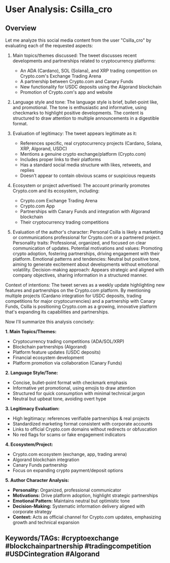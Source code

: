 # User Analysis: Csilla_cro

## Overview

<think>
Let me analyze this social media content from the user "Csilla_cro" by evaluating each of the requested aspects:

1. Main topics/themes discussed:
The tweet discusses recent developments and partnerships related to cryptocurrency platforms:
   - An ADA (Cardano), SOL (Solana), and XRP trading competition on Crypto.com's Exchange Trading Arena
   - A partnership between Crypto.com and Canary Funds
   - New functionality for USDC deposits using the Algorand blockchain
   - Promotion of Crypto.com's app and website

2. Language style and tone:
The language style is brief, bullet-point like, and promotional. The tone is enthusiastic and informative, using checkmarks to highlight positive developments. The content is structured to draw attention to multiple announcements in a digestible format.

3. Evaluation of legitimacy:
The tweet appears legitimate as it:
   - References specific, real cryptocurrency projects (Cardano, Solana, XRP, Algorand, USDC)
   - Mentions a genuine crypto exchange/platform (Crypto.com)
   - Includes proper links to their platforms
   - Has a standard social media structure with likes, retweets, and replies
   - Doesn't appear to contain obvious scams or suspicious requests

4. Ecosystem or project advertised:
The account primarily promotes Crypto.com and its ecosystem, including:
   - Crypto.com Exchange Trading Arena
   - Crypto.com App
   - Partnerships with Canary Funds and integration with Algorand blockchain
   - Their cryptocurrency trading competitions

5. Evaluation of the author's character:
Personal Csilla is likely a marketing or communications professional for Crypto.com or a partnered project.
Personality traits: Professional, organized, and focused on clear communication of updates.
Potential motivations and values: Promoting crypto adoption, fostering partnerships, driving engagement with their platform.
Emotional patterns and tendencies: Neutral but positive tone, aiming to generate excitement about developments without emotional volatility.
Decision-making approach: Appears strategic and aligned with company objectives, sharing information in a structured manner.

Context of intentions: The tweet serves as a weekly update highlighting new features and partnerships on the Crypto.com platform. By mentioning multiple projects (Cardano integration for USDC deposits, trading competitions for major cryptocurrencies) and a partnership with Canary Funds, Csilla is positioning Crypto.com as a growing, innovative platform that's expanding its capabilities and partnerships.

Now I'll summarize this analysis concisely:
</think>

**1. Main Topics/Themes:**
- Cryptocurrency trading competitions (ADA/SOL/XRP)
- Blockchain partnerships (Algorand)
- Platform feature updates (USDC deposits)
- Financial ecosystem development
- Platform promotion via collaboration (Canary Funds)

**2. Language Style/Tone:**
- Concise, bullet-point format with checkmark emphasis
- Informative yet promotional, using emojis to draw attention
- Structured for quick consumption with minimal technical jargon
- Neutral but upbeat tone, avoiding overt hype

**3. Legitimacy Evaluation:**
- High legitimacy: references verifiable partnerships & real projects
- Standardized marketing format consistent with corporate accounts
- Links to official Crypto.com domains without redirects or obfuscation
- No red flags for scams or fake engagement indicators

**4. Ecosystem/Project:**
- Crypto.com ecosystem (exchange, app, trading arena)
- Algorand blockchain integration
- Canary Funds partnership
- Focus on expanding crypto payment/deposit options

**5. Author Character Analysis:**
- **Personality:** Organized, professional communicator
- **Motivations:** Drive platform adoption, highlight strategic partnerships
- **Emotional Pattern:** Maintains neutral but optimistic tone
- **Decision-Making:** Systematic information delivery aligned with corporate strategy
- **Context:** Acts as official channel for Crypto.com updates, emphasizing growth and technical expansion

**Keywords/TAGs:** #cryptoexchange #blockchainpartnership #tradingcompetition #USDCintegration #Algorand
---
